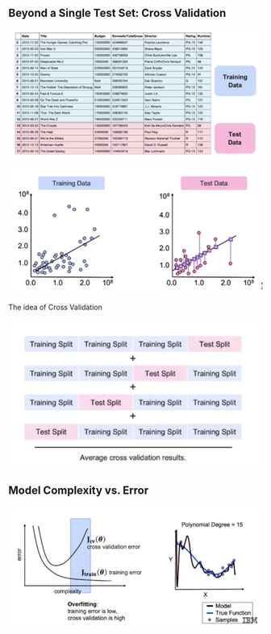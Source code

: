 ## Beyond a Single Test Set: Cross Validation

![](img/1.png)

![](img/4.png)

The idea of Cross Validation

![](img/7.png)

## Model Complexity vs. Error

![](img/8.png)